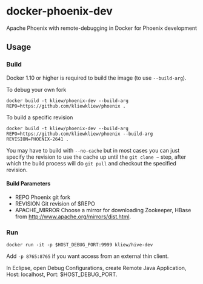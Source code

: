 # docker-phoenix-dev
Apache Phoenix with remote-debugging in Docker for Phoenix development

## Usage

### Build
Docker 1.10 or higher is required to build the image (to use `--build-arg`).

To debug your own fork
```
docker build -t kliew/phoenix-dev --build-arg REPO=https://github.com/kliewkliew/phoenix .
```

To build a specific revision
```
docker build -t kliew/phoenix-dev --build-arg REPO=https://github.com/kliewkliew/phoenix --build-arg REVISION=PHOENIX-2641 .
```

You may have to build with `--no-cache`  but in most cases you can just specify the revision to use the cache up until the `git clone ~` step, after which the build process will do `git pull` and checkout the specified revision.


#### Build Parameters
* REPO         Phoenix git fork 
* REVISION     Git revision of $REPO
* APACHE_MIRROR       Choose a mirror for downloading Zookeeper, HBase from http://www.apache.org/mirrors/dist.html.

### Run
```
docker run -it -p $HOST_DEBUG_PORT:9999 kliew/hive-dev
```
Add `-p 8765:8765` if you want access from an external thin client.

In Eclipse, open Debug Configurations, create Remote Java Application, Host: localhost, Port: $HOST_DEBUG_PORT.
